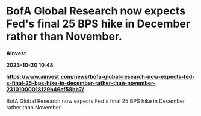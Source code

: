 # BofA Global Research now expects Fed's final 25 BPS hike in December rather than November.
**AInvest**

**2023-10-20 10:48**

**https://www.ainvest.com/news/bofa-global-research-now-expects-fed-s-final-25-bps-hike-in-december-rather-than-november-23101000018129b46cf58bb7/**

BofA Global Research now expects Fed's final 25 BPS hike in December rather than November.